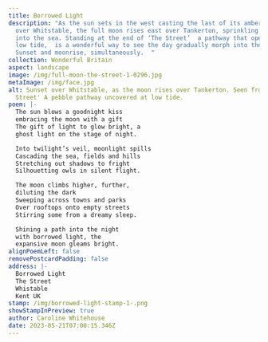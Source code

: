 ```yaml
---
title: Borrowed Light
description: "As the sun sets in the west casting the last of its amber light
  over Whitstable, the full moon rises east over Tankerton, sprinkling silver
  into the sea. Standing at the end of ‘The Street’  a pathway that opens up at
  low tide,  is a wonderful way to see the day gradually morph into the night.
  Sunset and moonrise, simultaneously.  "
collection: Wonderful Britain
aspect: landscape
image: /img/full-moon-the-street-1-0296.jpg
metaImage: /img/face.jpg
alt: Sunset over Whitstable, as the moon rises over Tankerton. Seen from 'The
  Street' A pebble pathway uncovered at low tide.
poem: |-
  The sun blows a goodnight kiss
  embracing the moon with a gift 
  The gift of light to glow bright, a
  ghost light on the stage of night.

  Into twilight’s veil, moonlight spills
  Cascading the sea, fields and hills
  Stretching out shadows to fright
  Silhouetting owls in silent flight.

  The moon climbs higher, further, 
  diluting the dark
  Sweeping across towns and parks
  Over rooftops onto empty streets
  Stirring some from a dreamy sleep.

  Shining a path into the night
  with borrowed light, the 
  expansive moon gleams bright.
alignPoemLeft: false
removePostcardPadding: false
address: |-
  Borrowed Light
  The Street
  Whistable
  Kent UK
stamp: /img/borrowed-light-stamp-1-.png
showStampInPreview: true
author: Caroline Whitehouse
date: 2023-05-21T07:00:15.346Z
---
```

